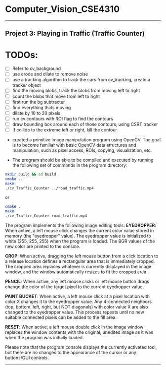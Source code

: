 # Computer_Vision_CSE4310

---

## Project 3: Playing in Traffic (Traffic Counter)

# TODOs:
- [ ] Refer to cv_background
- [ ] use erode and dilate to remove noise
- [ ] use a tracking algorithm to track the cars from cv_tracking, create a tracker object
- [ ] find the moving blobs, track the blobs from moving left to right
- [ ] count the blobs that move from left to right
- [ ] first run the bg subtracter
- [ ] find everything thats moving
- [ ] dilate by 10 to 20 pixels
- [ ] run cv contours with ROI flag to find the contours
- [ ] draw bounding box around each of those contours, using CSRT tracker
- [ ] If collide to the extreme left or right, kill the contour

- created a primitive image manipulation program using OpenCV. The goal is to become familiar with basic OpenCV data structures and manipulation, such as pixel access, ROIs, copying, visualization, etc.

- The program should be able to be compiled and executed by running the following set of commands in the program directory:

```bash
mkdir build && cd build
cmake ..
make
./cv_Traffic_Counter ../road_traffic.mp4
```
or
```bash
cmake .
make
./cv_Traffic_Counter road_traffic.mp4
```

The program implements the following image editing tools:
**EYEDROPPER**: When active, a left mouse click changes the current color value stored in memory (the "eyedropper" value). The eyedropper value is initialized to white (255, 255, 255) when the program is loaded. The BGR values of the new color are printed to the console.

**CROP**: When active, dragging the left mouse button from a click location to a release location defines a rectangular area that is immediately cropped. The cropped area replaces whatever is currently displayed in the image window, and the window automatically resizes to fit the cropped area.

**PENCIL**: When active, any left mouse clicks or left mouse button drags change the color of the target pixel to the current eyedropper value.

**PAINT BUCKET**: When active, a left mouse click at a pixel location with color X changes it to the eyedropper value. Any 4-connected neighbors (top, bottom, left, right, but NOT diagonals) with color value X are also changed to the eyedropper value. This process repeats until no new suitable connected pixels can be added to the fill area.

**RESET**: When active, a left mouse double click in the image window replaces the window contents with the original, unedited image as it was when the program was initially loaded.

Please note that the program console displays the currently activated tool, but there are no changes to the appearance of the cursor or any buttons/GUI controls.

---

